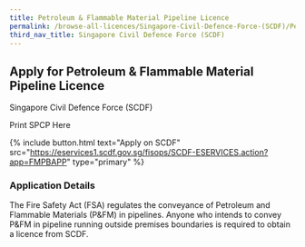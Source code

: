```yaml
---
title: Petroleum & Flammable Material Pipeline Licence
permalink: /browse-all-licences/Singapore-Civil-Defence-Force-(SCDF)/Petroleum-&-Flammable-Material-Pipeline-Licence
third_nav_title: Singapore Civil Defence Force (SCDF)
---
```


## Apply for Petroleum & Flammable Material Pipeline Licence

Singapore Civil Defence Force (SCDF)

Print SPCP Here

{% include button.html text="Apply on SCDF" src="https://eservices1.scdf.gov.sg/fisops/SCDF-ESERVICES.action?app=FMPBAPP" type="primary" %}

### Application Details
<p>The Fire Safety Act (FSA) regulates the conveyance of Petroleum and Flammable Materials (P&amp;FM) in pipelines. Anyone who intends to convey P&amp;FM in pipeline running outside premises boundaries is required to obtain a licence from SCDF.</p>

